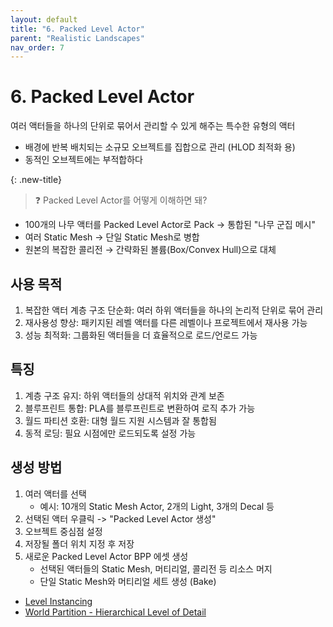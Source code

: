 ```yaml
---
layout: default
title: "6. Packed Level Actor"
parent: "Realistic Landscapes"
nav_order: 7
---
```


# 6. Packed Level Actor
여러 액터들을 하나의 단위로 묶어서 관리할 수 있게 해주는 특수한 유형의 액터

- 배경에 반복 배치되는 소규모 오브젝트를 집합으로 관리 (HLOD 최적화 용)
- 동적인 오브젝트에는 부적합하다

{: .new-title}
> ❓ Packed Level Actor를 어떻게 이해하면 돼?
>
- 100개의 나무 액터를 Packed Level Actor로 Pack → 통합된 "나무 군집 메시"
- 여러 Static Mesh → 단일 Static Mesh로 병합
- 원본의 복잡한 콜리전 → 간략화된 볼륨(Box/Convex Hull)으로 대체

## 사용 목적
1. 복잡한 액터 계층 구조 단순화: 여러 하위 액터들을 하나의 논리적 단위로 묶어 관리
2. 재사용성 향상: 패키지된 레벨 액터를 다른 레벨이나 프로젝트에서 재사용 가능
3. 성능 최적화: 그룹화된 액터들을 더 효율적으로 로드/언로드 가능

## 특징
1. 계층 구조 유지: 하위 액터들의 상대적 위치와 관계 보존
2. 블루프린트 통합: PLA를 블루프린트로 변환하여 로직 추가 가능
3. 월드 파티션 호환: 대형 월드 지원 시스템과 잘 통합됨
4. 동적 로딩: 필요 시점에만 로드되도록 설정 가능

## 생성 방법
1. 여러 액터를 선택
    - 예시: 10개의 Static Mesh Actor, 2개의 Light, 3개의 Decal 등
2. 선택된 액터 우클릭 -> "Packed Level Actor 생성"
3. 오브젝트 중심점 설정
4. 저장될 폴더 위치 지정 후 저장
5. 새로운 Packed Level Actor BPP 에셋 생성
   - 선택된 액터들의 Static Mesh, 머티리얼, 콜리전 등 리소스 머지
   - 단일 Static Mesh와 머티리얼 세트 생성 (Bake)

- [Level Instancing](https://dev.epicgames.com/documentation/en-us/unreal-engine/level-instancing-in-unreal-engine?application_version=5.5)
- [World Partition - Hierarchical Level of Detail](https://dev.epicgames.com/documentation/en-us/unreal-engine/world-partition---hierarchical-level-of-detail-in-unreal-engine?application_version=5.5)